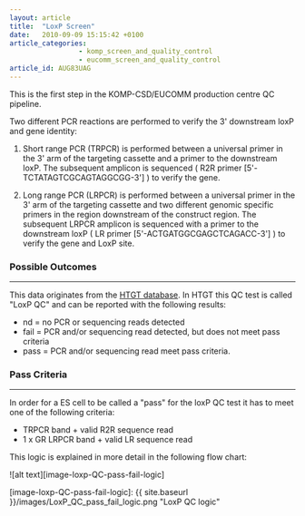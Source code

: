 ```yaml
---
layout: article
title:  "LoxP Screen"
date:   2010-09-09 15:15:42 +0100
article_categories:
                 - komp_screen_and_quality_control
                 - eucomm_screen_and_quality_control
article_id: AUG83UAG
---
```


This is the first step in the KOMP-CSD/EUCOMM production centre QC pipeline.

Two different PCR reactions are performed to verify the 3' downstream loxP and gene identity:

1. Short range PCR (TRPCR) is performed between a universal primer in the 3' arm of the targeting cassette and a primer to the downstream loxP.  The subsequent amplicon is sequenced ( R2R primer [5'-TCTATAGTCGCAGTAGGCGG-3'] ) to verify the gene.

2. Long range PCR (LRPCR) is performed between a universal primer in the 3' arm of the targeting cassette and two different genomic specific primers in the region downstream of the construct region.  The subsequent LRPCR amplicon is sequenced with a primer to the downstream loxP ( LR primer [5'-ACTGATGGCGAGCTCAGACC-3'] ) to verify the gene and LoxP site.

### Possible Outcomes
---
This data originates from the [HTGT database][htgt]. In HTGT this QC test is called "LoxP QC" and can be reported with the following results:

* nd = no PCR or sequencing reads detected
* fail = PCR and/or sequencing read detected, but does not meet pass criteria
* pass = PCR and/or sequencing read meet pass criteria.

### Pass Criteria
---
In order for a ES cell to be called a "pass" for the loxP QC test it has to meet one of the following criteria:

* TRPCR band + valid R2R sequence read
* 1 x GR LRPCR band + valid LR sequence read

This logic is explained in more detail in the following flow chart:

![alt text][image-loxp-QC-pass-fail-logic]

[htgt]: https://www.sanger.ac.uk/htgt/htgt2/welcome
[image-loxp-QC-pass-fail-logic]: {{ site.baseurl }}/images/LoxP_QC_pass_fail_logic.png "LoxP QC logic"